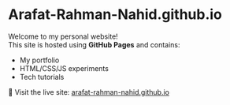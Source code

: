 # Arafat-Rahman-Nahid.github.io

Welcome to my personal website!  
This site is hosted using **GitHub Pages** and contains:

- My portfolio
- HTML/CSS/JS experiments
- Tech tutorials

🔗 Visit the live site: [arafat-rahman-nahid.github.io](https://arafat-rahman-nahid.github.io)
